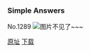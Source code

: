 ### Simple Answers
No.1289
![图片不见了~~~](https://imgs.xkcd.com/comics/simple_answers.png)

[原址](https://xkcd.com//1289) [下载](https://imgs.xkcd.com/comics/simple_answers.png)

